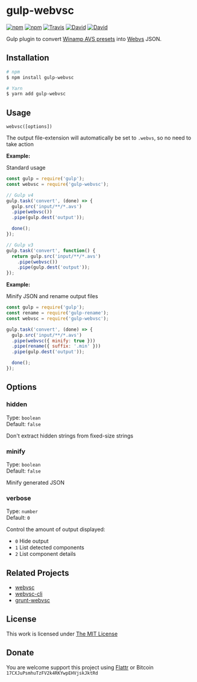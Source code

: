 # gulp-webvsc

[![npm](https://img.shields.io/npm/l/gulp-webvsc.svg?style=flat-square)](https://www.npmjs.org/package/gulp-webvsc)
[![npm](https://img.shields.io/npm/v/gulp-webvsc.svg?style=flat-square)](https://www.npmjs.org/package/gulp-webvsc)
[![Travis](https://img.shields.io/travis/idleberg/gulp-webvsc.svg?style=flat-square)](https://travis-ci.org/idleberg/gulp-webvsc)
[![David](https://img.shields.io/david/idleberg/gulp-webvsc.svg?style=flat-square)](https://david-dm.org/idleberg/gulp-webvsc)
[![David](https://img.shields.io/david/dev/idleberg/gulp-webvsc.svg?style=flat-square)](https://david-dm.org/idleberg/gulp-webvsc?type=dev)

Gulp plugin to convert [Winamp AVS presets](https://www.wikiwand.com/en/Advanced_Visualization_Studio) into [Webvs](https://github.com/azeem/webvs) JSON.

## Installation

```sh
# npm
$ npm install gulp-webvsc

# Yarn
$ yarn add gulp-webvsc
```

## Usage

`webvsc([options])`

The output file-extension will automatically be set to `.webvs`, so no need to take action

**Example:**

Standard usage

```js
const gulp = require('gulp');
const webvsc = require('gulp-webvsc');

// Gulp v4
gulp.task('convert', (done) => {
  gulp.src('input/**/*.avs')
  .pipe(webvsc())
  .pipe(gulp.dest('output'));

  done();
});

// Gulp v3
gulp.task('convert', function() {
  return gulp.src('input/**/*.avs')
    .pipe(webvsc())
    .pipe(gulp.dest('output'));
});
```

**Example:**

Minify JSON and rename output files

```js
const gulp = require('gulp');
const rename = require('gulp-rename');
const webvsc = require('gulp-webvsc');

gulp.task('convert', (done) => {
  gulp.src('input/**/*.avs')
  .pipe(webvsc({ minify: true }))
  .pipe(rename({ suffix: '.min' }))
  .pipe(gulp.dest('output'));

  done();
});
```

## Options

### hidden

Type: `boolean`  
Default: `false`  

Don't extract hidden strings from fixed-size strings

### minify

Type: `boolean`  
Default: `false`  

Minify generated JSON

### verbose

Type: `number`  
Default: `0`  

Control the amount of output displayed:

* `0` Hide output
* `1` List detected components
* `2` List component details

## Related Projects

* [webvsc](https://github.com/grandchild/AVS-File-Decoder)
* [webvsc-cli](https://github.com/idleberg/webvsc-cli)
* [grunt-webvsc](https://github.com/idleberg/grunt-webvsc)

## License

This work is licensed under [The MIT License](https://opensource.org/licenses/MIT)

## Donate

You are welcome support this project using [Flattr](https://flattr.com/submit/auto?user_id=idleberg&url=https://github.com/idleberg/gulp-webvsc) or Bitcoin `17CXJuPsmhuTzFV2k4RKYwpEHVjskJktRd`
